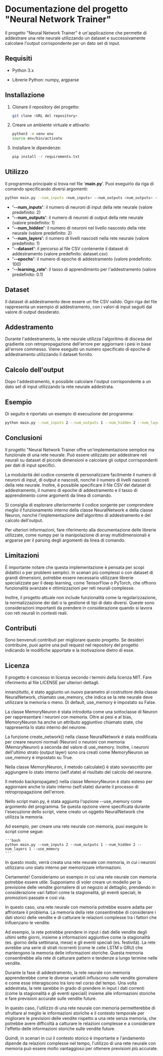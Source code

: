# Documentazione del progetto "Neural Network Trainer"
Il progetto "Neural Network Trainer" è un'applicazione che permette di addestrare una rete neurale utilizzando un dataset e successivamente calcolare l'output corrispondente per un dato set di input.

## Requisiti
- Python 3.x

- Librerie Python: numpy, argparse

## Installazione
1. Clonare il repository del progetto:
	```` bash
	git clone <URL del repository>
	````

2. Creare un ambiente virtuale e attivarlo:
	```` bash
	python3 -m venv env
	source env/bin/activate
	````

3. Installare le dipendenze:
	```` bash
	pip install -r requirements.txt
	```` 

## Utilizzo
Il programma principale si trova nel file '**main.py**'. Puoi eseguirlo da riga di comando specificando diversi argomenti:

```` bash
python main.py --num_inputs <num_inputs> --num_outputs <num_outputs> --num_hidden <num_hidden> --num_layers <num_layers> --dataset <dataset_file> --epochs <num_epochs> --learning_rate <learning_rate>
```` 

- **'--num_inputs'**: il numero di neuroni di input della rete neurale (valore predefinito: 2)
- **'--num_outputs'**: il numero di neuroni di output della rete neurale (valore predefinito: 1)
- **'--num_hidden'**: il numero di neuroni nel livello nascosto della rete neurale (valore predefinito: 2)
- **'--num_layers'**: il numero di livelli nascosti nella rete neurale (valore predefinito: 1)
- **'--dataset'**: il percorso al file CSV contenente il dataset di addestramento (valore predefinito: dataset.csv)
- **'--epochs'**: il numero di epoche di addestramento (valore predefinito: 100)
- **'--learning_rate'**: il tasso di apprendimento per l'addestramento (valore predefinito: 0.1)

## Dataset
Il dataset di addestramento deve essere un file CSV valido. Ogni riga del file rappresenta un esempio di addestramento, con i valori di input seguiti dal valore di output desiderato.

## Addestramento
Durante l'addestramento, la rete neurale utilizza l'algoritmo di discesa del gradiente con retropropagazione dell'errore per aggiornare i pesi in base all'errore commesso. Viene eseguito un numero specificato di epoche di addestramento utilizzando il dataset fornito.

## Calcolo dell'output
Dopo l'addestramento, è possibile calcolare l'output corrispondente a un dato set di input utilizzando la rete neurale addestrata.

## Esempio
Di seguito è riportato un esempio di esecuzione del programma:

```` bash
python main.py --num_inputs 2 --num_outputs 1 --num_hidden 2 --num_layers 1 --dataset dataset.csv --epochs 100 --learning_rate 0.1
````

## Conclusioni
Il progetto "Neural Network Trainer offre un'implementazione semplice ma funzionale di una rete neurale. Può essere utilizzato per addestrare reti neurali su dataset di piccole dimensioni e calcolare gli output corrispondenti per dati di input specifici.

La modularità del codice consente di personalizzare facilmente il numero di neuroni di input, di output e nascosti, nonché il numero di livelli nascosti della rete neurale. Inoltre, è possibile specificare il file CSV del dataset di addestramento, il numero di epoche di addestramento e il tasso di apprendimento come argomenti da linea di comando.

Si consiglia di esplorare ulteriormente il codice sorgente per comprendere meglio il funzionamento interno della classe NeuralNetwork e della classe Neuron, nonché l'implementazione dell'algoritmo di addestramento e del calcolo dell'output.

Per ulteriori informazioni, fare riferimento alla documentazione delle librerie utilizzate, come numpy per la manipolazione di array multidimensionali e argparse per il parsing degli argomenti da linea di comando.

## Limitazioni
È importante notare che questa implementazione è pensata per scopi didattici o per problemi semplici. In scenari più complessi o con dataset di grandi dimensioni, potrebbe essere necessario utilizzare librerie specializzate per il deep learning, come TensorFlow o PyTorch, che offrono funzionalità avanzate e ottimizzazioni per reti neurali complesse.

Inoltre, il progetto attuale non include funzionalità come la regolarizzazione, la normalizzazione dei dati o la gestione di tipi di dato diversi. Queste sono considerazioni importanti da prendere in considerazione quando si lavora con reti neurali in contesti reali.
## Contributi
Sono benvenuti contributi per migliorare questo progetto. Se desideri contribuire, puoi aprire una pull request nel repository del progetto indicando le modifiche apportate e la motivazione dietro di esse.

## Licenza
Il progetto è concesso in licenza secondo i termini della licenza MIT. Fare riferimento al file LICENSE per ulteriori dettagli.



innanzitutto, è stato aggiunto un nuovo parametro al costruttore della classe NeuralNetwork, chiamato use_memory, che indica se la rete neurale deve utilizzare la memoria o meno. Di default, use_memory è impostato su False.

La classe MemoryNeuron è stata introdotta come una sottoclasse di Neuron per rappresentare i neuroni con memoria. Oltre ai pesi e al bias, MemoryNeuron ha anche un attributo aggiuntivo chiamato state, che rappresenta lo stato interno del neurone.

La funzione create_network() nella classe NeuralNetwork è stata modificata per creare neuroni normali (Neuron) o neuroni con memoria (MemoryNeuron) a seconda del valore di use_memory. Inoltre, i neuroni dell'ultimo strato (output layer) sono ora creati come MemoryNeuron se use_memory è impostato su True.

Nella classe MemoryNeuron, il metodo calculate() è stato sovrascritto per aggiungere lo stato interno (self.state) al risultato del calcolo del neurone.

Il metodo backpropagate() nella classe MemoryNeuron è stato esteso per aggiornare anche lo stato interno (self.state) durante il processo di retropropagazione dell'errore.

Nello script main.py, è stata aggiunta l'opzione --use_memory come argomento del programma. Se questa opzione viene specificata durante l'esecuzione dello script, viene creato un oggetto NeuralNetwork che utilizza la memoria.

Ad esempio, per creare una rete neurale con memoria, puoi eseguire lo script come segue:

	'''bash
	python main.py --num_inputs 2 --num_outputs 1 --num_hidden 2 --num_layers 1 --use_memory
	'''
In questo modo, verrà creata una rete neurale con memoria, in cui i neuroni utilizzano uno stato interno per memorizzare informazioni.




Certamente! Consideriamo un esempio in cui una rete neurale con memoria potrebbe essere utile. Supponiamo di voler creare un modello per la previsione delle vendite giornaliere di un negozio al dettaglio, prendendo in considerazione vari fattori come la stagionalità, gli eventi speciali, le promozioni passate e così via.

In questo caso, una rete neurale con memoria potrebbe essere adatta per affrontare il problema. La memoria della rete consentirebbe di considerare i dati storici delle vendite e di catturare le relazioni complesse tra i fattori che influenzano le vendite.

Ad esempio, la rete potrebbe prendere in input i dati delle vendite degli ultimi sette giorni, insieme a informazioni aggiuntive come la stagionalità (es. giorno della settimana, mese) e gli eventi speciali (es. festività). La rete avrebbe una serie di strati ricorrenti (come le celle LSTM o GRU) che mantengono la memoria delle informazioni storiche. Questa memoria consentirebbe alla rete di catturare pattern e tendenze a lungo termine nelle vendite.

Durante la fase di addestramento, la rete neurale con memoria apprenderebbe come le diverse variabili influiscono sulle vendite giornaliere e come esse interagiscono tra loro nel corso del tempo. Una volta addestrata, la rete sarebbe in grado di prendere in input i dati correnti (come la stagionalità e gli eventi speciali) insieme alle informazioni storiche e fare previsioni accurate sulle vendite future.

In questo caso, l'utilizzo di una rete neurale con memoria permetterebbe di sfruttare al meglio le informazioni storiche e il contesto temporale per migliorare le previsioni delle vendite rispetto a una rete senza memoria, che potrebbe avere difficoltà a catturare le relazioni complesse e a considerare l'effetto delle informazioni storiche sulle vendite future.

Quindi, in scenari in cui il contesto storico è importante e l'andamento dipende da relazioni complesse nel tempo, l'utilizzo di una rete neurale con memoria può essere molto vantaggioso per ottenere previsioni più accurate.
